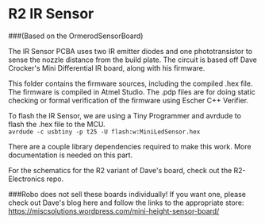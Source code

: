 R2 IR Sensor 
==================
###(Based on the OrmerodSensorBoard)

The IR Sensor PCBA uses two IR emitter diodes and one phototransistor to sense the nozzle distance from the build plate.  The circuit is based off Dave Crocker's Mini Differential IR board, along with his firmware.

This folder contains the firmware sources, including the compiled .hex file. The firmware is compiled in Atmel Studio. The .pdp files are for doing static checking or formal verification of the firmware using Escher C++ Verifier.  

To flash the IR Sensor, we are using a Tiny Programmer and avrdude to flash the .hex file to the MCU.  
```avrdude -c usbtiny -p t25 -U flash:w:MiniLedSensor.hex```

There are a couple library dependencies required to make this work.  More documentation is needed on this part.

For the schematics for the R2 variant of Dave's board, check out the R2-Electronics repo.

###Robo does not sell these boards individually!
If you want one, please check out Dave's blog here and follow the links to the appropriate store: https://miscsolutions.wordpress.com/mini-height-sensor-board/

